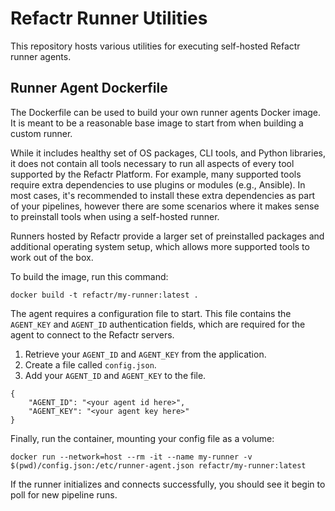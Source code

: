 # Refactr Runner Utilities

This repository hosts various utilities for executing self-hosted Refactr runner agents.

## Runner Agent Dockerfile

The Dockerfile can be used to build your own runner agents Docker image. It is meant to be a reasonable base image to start from when building a custom runner.

While it includes healthy set of OS packages, CLI tools, and Python libraries, it does not contain all tools necessary to run all aspects of every tool supported by the Refactr Platform. For example, many supported tools require extra dependencies to use plugins or modules (e.g., Ansible). In most cases, it's recommended to install these extra dependencies as part of your pipelines, however there are some scenarios where it makes sense to preinstall tools when using a self-hosted runner.

Runners hosted by Refactr provide a larger set of preinstalled packages and additional operating system setup, which allows more supported tools to work out of the box. 

To build the image, run this command:

```
docker build -t refactr/my-runner:latest .
```

The agent requires a configuration file to start. This file contains the `AGENT_KEY` and `AGENT_ID` authentication fields, which are required for the agent to connect to the Refactr servers.

1. Retrieve your `AGENT_ID` and `AGENT_KEY` from the application.
2. Create a file called `config.json`.
3. Add your `AGENT_ID` and `AGENT_KEY` to the file.

```
{
    "AGENT_ID": "<your agent id here>",
    "AGENT_KEY": "<your agent key here>"
}
```

Finally, run the container, mounting your config file as a volume:

```
docker run --network=host --rm -it --name my-runner -v $(pwd)/config.json:/etc/runner-agent.json refactr/my-runner:latest
```

If the runner initializes and connects successfully, you should see it begin to poll for new pipeline runs.
